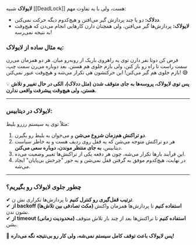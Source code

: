 
**لایولاک** شبیه [[DeadLock]] هست، ولی با یه تفاوت مهم:

- **ددلاک:** دو یا چند پردازش گیر می‌افتن و هیچ‌کدوم دیگه حرکت نمی‌کنن.
- **لایولاک:** پردازش‌ها گیر می‌افتن، ولی همچنان دارن کارهایی انجام می‌دن که هیچ‌وقت به نتیجه نمی‌رسه!

### **یه مثال ساده از لایولاک:**

فرض کن دوتا نفر دارن توی یه راهروی باریک از روبه‌رو میان. هر دو همزمان می‌رن سمت راست تا راه رو باز کنن، ولی بازم جلوی هم هستن. بعد دوباره می‌رن سمت چپ، بازم جلوی هم گیر می‌کنن! این حرکتشون هی تکرار می‌شه و هیچ‌وقت عبور نمی‌کنن! 😅

💡 **پس توی لایولاک، پروسه‌ها به جای متوقف شدن (مثل ددلاک)، الکی در حال تغییر و تلاش هستن، ولی هیچ‌وقت پیشرفت واقعی ندارن.**

---

### **لایولاک در دیتابیس:**

مثلاً توی یه سیستم رزرو بلیط:

1. **دو تراکنش هم‌زمان شروع می‌شن** و می‌خوان یه بلیط رو بگیرن.
2. هر دو تراکنش متوجه می‌شن که یه قفل روی ردیف هست و به خاطر سیاست دیتابیس، **به جای منتظر موندن، دوباره سعی می‌کنن**.
3. این فرآیند بارها تکرار می‌شه، چون هر دفعه یکی از تراکنش‌ها تغییر وضعیت می‌ده.
4. در نهایت، هیچ‌کدوم موفق به گرفتن قفل نمی‌شن و یه جور "چرخش بی‌پایان" ایجاد می‌شه.

---

### **چطور جلوی لایولاک رو بگیریم؟**

✔ **ترتیب قفل‌گیری رو کنترل کنیم** تا پردازش‌ها تکراری نش ن.  
✔ **از backoff (مکث تصادفی بین تلاش‌ها) استفاده کنیم** تا پردازش‌ها همزمان واکنش نشون ندن.  
✔ **از timeout (محدودیت زمانی) استفاده کنیم** تا تراکنش‌ها بعد از چند بار تلاش متوقف بشن.

👀 **پس لایولاک باعث توقف کامل سیستم نمی‌شه، ولی کار رو بی‌نتیجه نگه می‌داره!**